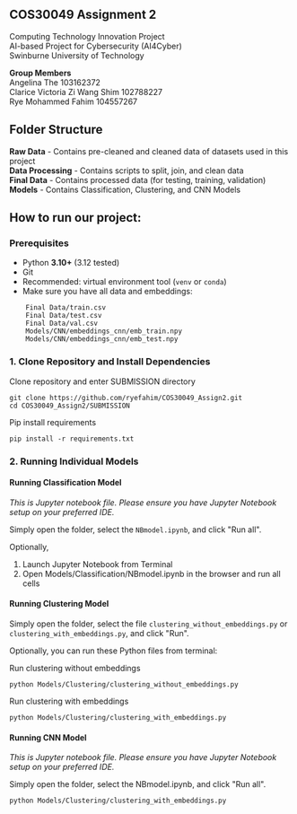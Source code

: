 ## COS30049 Assignment 2
Computing Technology Innovation Project<br>
AI-based Project for Cybersecurity (AI4Cyber)<br>
Swinburne University of Technology

**Group Members**<br>
Angelina The 103162372<br>
Clarice Victoria Zi Wang Shim 102788227<br>
Rye Mohammed Fahim 104557267 

## Folder Structure<br>
**Raw Data** - Contains pre-cleaned and cleaned data of datasets used in this project<br>
**Data Processing** - Contains scripts to split, join, and clean data<br>
**Final Data** - Contains processed data (for testing, training, validation)<br>
**Models** - Contains Classification, Clustering, and CNN Models

## How to run our project:
### Prerequisites
- Python **3.10+** (3.12 tested)
- Git
- Recommended: virtual environment tool (`venv` or `conda`)
- Make sure you have all data and embeddings:
```
    Final Data/train.csv
    Final Data/test.csv
    Final Data/val.csv
    Models/CNN/embeddings_cnn/emb_train.npy
    Models/CNN/embeddings_cnn/emb_test.npy
```

### 1. Clone Repository and Install Dependencies
Clone repository and enter SUBMISSION directory
```
git clone https://github.com/ryefahim/COS30049_Assign2.git
cd COS30049_Assign2/SUBMISSION
```

Pip install requirements
```
pip install -r requirements.txt
```

### 2. Running Individual Models

#### Running Classification Model
*This is Jupyter notebook file. Please ensure you have Jupyter Notebook setup on your preferred IDE.*

Simply open the folder, select the ```NBmodel.ipynb```, and click "Run all". 

Optionally, 
1. Launch Jupyter Notebook from Terminal
2. Open Models/Classification/NBmodel.ipynb in the browser and run all cells

#### Running Clustering Model
Simply open the folder, select the file ```clustering_without_embeddings.py``` or ```clustering_with_embeddings.py```, and click "Run". 

Optionally, you can run these Python files from terminal:

Run clustering without embeddings
```
python Models/Clustering/clustering_without_embeddings.py
```

Run clustering with embeddings
```
python Models/Clustering/clustering_with_embeddings.py
```

#### Running CNN Model
*This is Jupyter notebook file. Please ensure you have Jupyter Notebook setup on your preferred IDE.*

Simply open the folder, select the NBmodel.ipynb, and click "Run all". 
```
python Models/Clustering/clustering_with_embeddings.py
```
